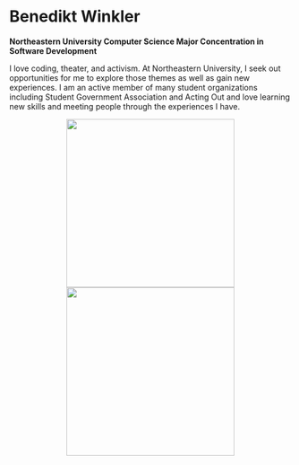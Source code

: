 # Benedikt Winkler

**Northeastern University
Computer Science Major
Concentration in Software Development**

I love coding, theater, and activism. At Northeastern University, I seek out opportunities for me to explore those themes as well as gain new experiences. I am an active member of many student organizations including Student Government Association and Acting Out and love learning new skills and meeting people through the experiences I have.

<p align="center">
<a>
  <img height=300 src="https://github-readme-stats-chi-five-96.vercel.app/api?username=b-at-neu&show_icons=true&theme=radical&show=prs_merged,prs_merged_percentage&rank_icon=percentile"/>
</a>
<a>
  <img height=300 src="https://github-readme-stats-chi-five-96.vercel.app/api/top-langs/?username=b-at-neu&theme=radical&layout=donut&langs_count=6"/>
</a>
</p>
